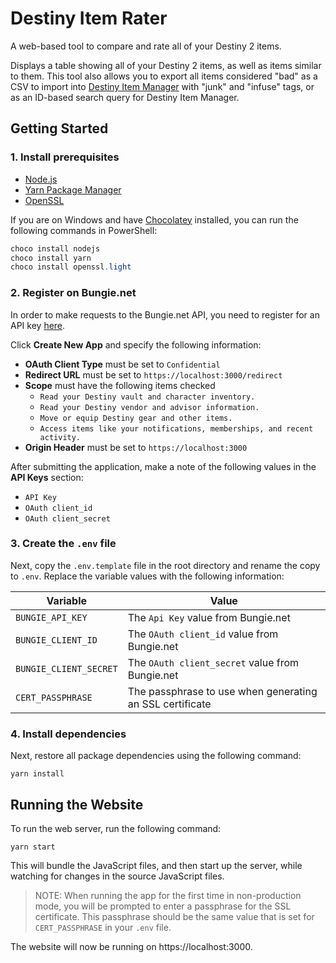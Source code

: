 # Destiny Item Rater

A web-based tool to compare and rate all of your Destiny 2 items.

Displays a table showing all of your Destiny 2 items, as well as items similar to them. This tool also allows you to export all items considered "bad" as a CSV to import into [Destiny Item Manager](https://github.com/DestinyItemManager/DIM) with "junk" and "infuse" tags, or as an ID-based search query for Destiny Item Manager.

## Getting Started

### 1. Install prerequisites

- [Node.js](https://nodejs.org)
- [Yarn Package Manager](https://yarnpkg.com)
- [OpenSSL](https://www.openssl.org/)

If you are on Windows and have [Chocolatey](https://chocolatey.org/) installed, you can run the following commands in PowerShell:

``` powershell
choco install nodejs
choco install yarn
choco install openssl.light
```

### 2. Register on Bungie.net

In order to make requests to the Bungie.net API, you need to register for an API key [here](https://www.bungie.net/en/Application).

Click **Create New App** and specify the following information:

- **OAuth Client Type** must be set to `Confidential`
- **Redirect URL** must be set to `https://localhost:3000/redirect`
- **Scope** must have the following items checked
    - `Read your Destiny vault and character inventory.`
    - `Read your Destiny vendor and advisor information.`
    - `Move or equip Destiny gear and other items.`
    - `Access items like your notifications, memberships, and recent activity.`
- **Origin Header** must be set to `https://localhost:3000`

After submitting the application, make a note of the following values in the **API Keys** section:
- `API Key`
- `OAuth client_id`
- `OAuth client_secret`

### 3. Create the `.env` file

Next, copy the `.env.template` file in the root directory and rename the copy to `.env`. Replace the variable values with the following information:

| Variable               | Value                                                    |
| ---------------------- | -------------------------------------------------------- |
| `BUNGIE_API_KEY`       | The `Api Key` value from Bungie.net                      |
| `BUNGIE_CLIENT_ID`     | The `OAuth client_id` value from Bungie.net              |
| `BUNGIE_CLIENT_SECRET` | The `OAuth client_secret` value from Bungie.net          |
| `CERT_PASSPHRASE`      | The passphrase to use when generating an SSL certificate |

### 4. Install dependencies

Next, restore all package dependencies using the following command:
```
yarn install
```

## Running the Website

To run the web server, run the following command:

```
yarn start
```

This will bundle the JavaScript files, and then start up the server, while watching for changes in the source JavaScript files.

> NOTE: When running the app for the first time in non-production mode, you will be prompted to enter a passphrase for the SSL certificate. This passphrase should be the same value that is set for `CERT_PASSPHRASE` in your `.env` file.

The website will now be running on https://localhost:3000.